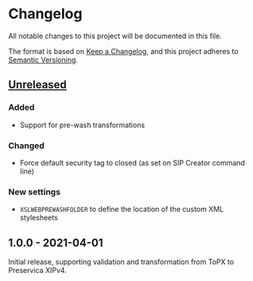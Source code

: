 # Changelog

All notable changes to this project will be documented in this file.

The format is based on [Keep a Changelog](https://keepachangelog.com/en/1.0.0/), and this project
adheres to [Semantic Versioning](https://semver.org/spec/v2.0.0.html).

## [Unreleased]

### Added

- Support for pre-wash transformations

### Changed

- Force default security tag to closed (as set on SIP Creator command line)

### New settings

- `XSLWEBPREWASHFOLDER` to define the location of the custom XML stylesheets

## 1.0.0 - 2021-04-01

Initial release, supporting validation and transformation from ToPX to Preservica XIPv4.

[Unreleased]: https://github.com/noord-hollandsarchief/preingest/compare/v1.0.0...HEAD

